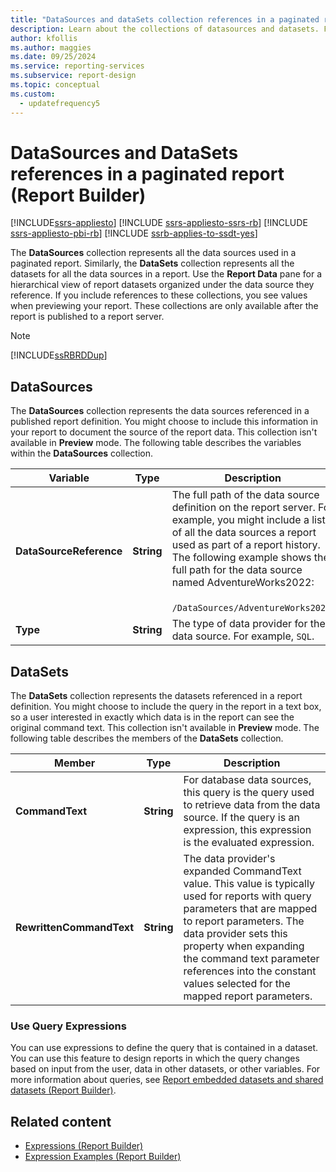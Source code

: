 ```yaml
---
title: "DataSources and dataSets collection references in a paginated report"
description: Learn about the collections of datasources and datasets. Find out how to make them available after the paginated report is published to a report server in Report Builder.
author: kfollis
ms.author: maggies
ms.date: 09/25/2024
ms.service: reporting-services
ms.subservice: report-design
ms.topic: conceptual
ms.custom:
  - updatefrequency5
---
```

# DataSources and DataSets references in a paginated report (Report Builder)

[!INCLUDE[ssrs-appliesto](../../includes/ssrs-appliesto.md)] [!INCLUDE [ssrs-appliesto-ssrs-rb](../../includes/ssrs-appliesto-ssrs-rb.md)] [!INCLUDE [ssrs-appliesto-pbi-rb](../../includes/ssrs-appliesto-pbi-rb.md)] [!INCLUDE [ssrb-applies-to-ssdt-yes](../../includes/ssrb-applies-to-ssdt-yes.md)]

  The **DataSources** collection represents all the data sources used in a paginated report. Similarly, the **DataSets** collection represents all the datasets for all the data sources in a report. Use the **Report Data** pane for a hierarchical view of report datasets organized under the data source they reference. If you include references to these collections, you see values when previewing your report. These collections are only available after the report is published to a report server.  
  
> [!NOTE]  
>  [!INCLUDE[ssRBRDDup](../../includes/ssrbrddup-md.md)]  
  
## DataSources  
 The **DataSources** collection represents the data sources referenced in a published report definition. You might choose to include this information in your report to document the source of the report data. This collection isn't available in **Preview** mode. The following table describes the variables within the **DataSources** collection.  
  
|**Variable**|**Type**|**Description**|  
|------------------|--------------|---------------------|  
|**DataSourceReference**|**String**|The full path of the data source definition on the report server. For example, you might include a list of all the data sources a report used as part of a report history. The following example shows the full path for the data source named AdventureWorks2022:<br /><br /> `/DataSources/AdventureWorks2022`.|  
|**Type**|**String**|The type of data provider for the data source. For example, `SQL`.|  
  
## DataSets  
 The **DataSets** collection represents the datasets referenced in a report definition. You might choose to include the query in the report in a text box, so a user interested in exactly which data is in the report can see the original command text. This collection isn't available in **Preview** mode. The following table describes the members of the **DataSets** collection.  
  
|**Member**|**Type**|**Description**|  
|----------------|--------------|---------------------|  
|**CommandText**|**String**|For database data sources, this query is the query used to retrieve data from the data source. If the query is an expression, this expression is the evaluated expression.|  
|**RewrittenCommandText**|**String**|The data provider's expanded CommandText value. This value is typically used for reports with query parameters that are mapped to report parameters. The data provider sets this property when expanding the command text parameter references into the constant values selected for the mapped report parameters.|  
  
### Use Query Expressions  
 You can use expressions to define the query that is contained in a dataset. You can use this feature to design reports in which the query changes based on input from the user, data in other datasets, or other variables. For more information about queries, see [Report embedded datasets and shared datasets &#40;Report Builder&#41;](../../reporting-services/report-data/report-embedded-datasets-and-shared-datasets-report-builder-and-ssrs.md).  
  
## Related content

- [Expressions &#40;Report Builder&#41;](../../reporting-services/report-design/expressions-report-builder-and-ssrs.md)
- [Expression Examples &#40;Report Builder&#41;](../../reporting-services/report-design/expression-examples-report-builder-and-ssrs.md)
